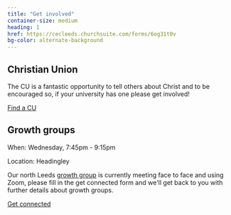 ```yaml
---
title: "Get involved"
container-size: medium
heading: 1
href: https://cecleeds.churchsuite.com/forms/6og31t0v
bg-color: alternate-background
---
```


## Christian Union

The CU is a fantastic opportunity to tell others about Christ and to be encouraged so, if your university has one please get involved!

  <div class="text-center">
    <a class="button accent-button" href="https://www.uccf.org.uk/christian-unions">Find a CU</a>
  </div>

## Growth groups

<div class="text-center">
  <p class="font-impact no-margin-bottom">When: Wednesday, 7:45pm - 9:15pm</p>
  <p class="font-impact">Location: Headingley</p>
</div>

Our north Leeds <a href="/whats-on#growth-group">growth group</a> is currently meeting face to face and using Zoom, please fill in the get connected form and we'll get back to you with further details about growth groups.

<div class="text-center">
  <a class="button accent-button" href="{{ page.href }}">Get connected</a>
</div>
